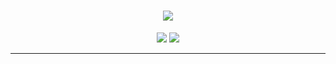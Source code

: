 <h1 align="center">
  <img src="https://readme-typing-svg.herokuapp.com?font=Fira+Code&size=28&pause=1000&color=00FFF7&center=true&vCenter=true&width=500&lines=HEY%2C+I'm+YetaHub.;Coding+LUA+%7C+PYTHON.;Creator+of+Yetahub.">
</h1>

<p align="center">
  <img src="https://img.shields.io/badge/Lua-roblox%20scripting-blue?style=for-the-badge&logo=lua&logoColor=white"/>
  <img src="https://img.shields.io/badge/Python-coding-yellow?style=for-the-badge&logo=python&logoColor=white"/>
</p>

---

